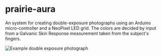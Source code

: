 # prairie-aura
An system for creating double-exposure photographs using an Arduino micro-controller and a NeoPixel LED grid.
The colors are decided by input from a Galvanic Skin Response measurement taken from the subject's fingers.

![Example double exposure photograph](/.png)
